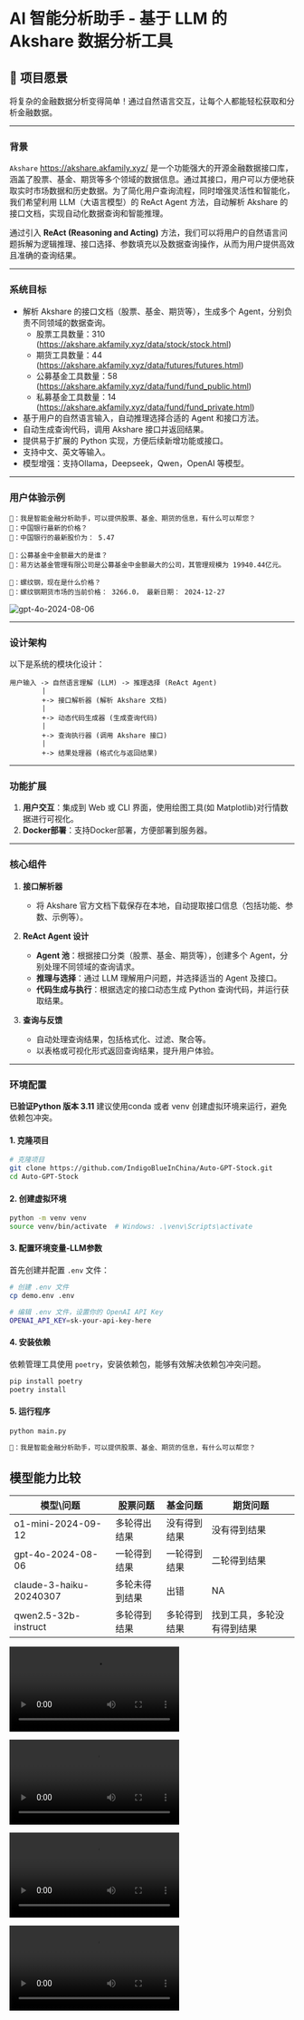 # AI 智能分析助手 - 基于 LLM 的 Akshare 数据分析工具

## 🎯 项目愿景

将复杂的金融数据分析变得简单！通过自然语言交互，让每个人都能轻松获取和分析金融数据。

---

### **背景**

`Akshare` https://akshare.akfamily.xyz/ 是一个功能强大的开源金融数据接口库，涵盖了股票、基金、期货等多个领域的数据信息。通过其接口，用户可以方便地获取实时市场数据和历史数据。为了简化用户查询流程，同时增强灵活性和智能化，我们希望利用 LLM（大语言模型）的 ReAct Agent 方法，自动解析 Akshare 的接口文档，实现自动化数据查询和智能推理。

通过引入 **ReAct (Reasoning and Acting)** 方法，我们可以将用户的自然语言问题拆解为逻辑推理、接口选择、参数填充以及数据查询操作，从而为用户提供高效且准确的查询结果。

---

### **系统目标**

- 解析 Akshare 的接口文档（股票、基金、期货等），生成多个 Agent，分别负责不同领域的数据查询。
  - 股票工具数量：310 (https://akshare.akfamily.xyz/data/stock/stock.html)
  - 期货工具数量：44 (https://akshare.akfamily.xyz/data/futures/futures.html) 
  - 公募基金工具数量：58 (https://akshare.akfamily.xyz/data/fund/fund_public.html)
  - 私募基金工具数量：14 (https://akshare.akfamily.xyz/data/fund/fund_private.html)
- 基于用户的自然语言输入，自动推理选择合适的 Agent 和接口方法。
- 自动生成查询代码，调用 Akshare 接口并返回结果。
- 提供易于扩展的 Python 实现，方便后续新增功能或接口。
- 支持中文、英文等输入。
- 模型增强：支持Ollama，Deepseek，Qwen，OpenAI 等模型。

---

### **用户体验示例**

```
🤖：我是智能金融分析助手，可以提供股票、基金、期货的信息，有什么可以帮您？
👨：中国银行最新的价格？
🤖：中国银行的最新股价为： 5.47

👨：公募基金中金额最大的是谁？
🤖：易方达基金管理有限公司是公募基金中金额最大的公司，其管理规模为 19940.44亿元。

👨：螺纹钢，现在是什么价格？
🤖：螺纹钢期货市场的当前价格： 3266.0， 最新日期： 2024-12-27
```

![gpt-4o-2024-08-06](/experience/assets/images/posts/ai/akshare/gpt-4o-2024-08-06.gif)

---

### **设计架构**

以下是系统的模块化设计：

```
用户输入 -> 自然语言理解 (LLM) -> 推理选择 (ReAct Agent)
		|
		+-> 接口解析器 (解析 Akshare 文档)
		|
		+-> 动态代码生成器 (生成查询代码)
		|
		+-> 查询执行器 (调用 Akshare 接口)
		|
		+-> 结果处理器 (格式化与返回结果)
```

---

### **功能扩展**

1. **用户交互**：集成到 Web 或 CLI 界面，使用绘图工具(如 Matplotlib)对行情数据进行可视化。
2. **Docker部署**：支持Docker部署，方便部署到服务器。

---

### **核心组件**

1. **接口解析器**
   
   - 将 Akshare 官方文档下载保存在本地，自动提取接口信息（包括功能、参数、示例等）。
2. **ReAct Agent 设计**
   
   - **Agent 池**：根据接口分类（股票、基金、期货等），创建多个 Agent，分别处理不同领域的查询请求。
   - **推理与选择**：通过 LLM 理解用户问题，并选择适当的 Agent 及接口。
   - **代码生成与执行**：根据选定的接口动态生成 Python 查询代码，并运行获取结果。
3. **查询与反馈**
   
   - 自动处理查询结果，包括格式化、过滤、聚合等。
   - 以表格或可视化形式返回查询结果，提升用户体验。

---

### **环境配置**

**已验证Python 版本 3.11**
建议使用conda 或者 venv 创建虚拟环境来运行，避免依赖包冲突。

#### 1. 克隆项目

```bash
# 克隆项目
git clone https://github.com/IndigoBlueInChina/Auto-GPT-Stock.git
cd Auto-GPT-Stock
```

#### 2. 创建虚拟环境

```bash
python -m venv venv
source venv/bin/activate  # Windows: .\venv\Scripts\activate
```

#### 3. 配置环境变量-LLM参数

首先创建并配置 `.env` 文件：

```bash
# 创建 .env 文件
cp demo.env .env

# 编辑 .env 文件，设置你的 OpenAI API Key
OPENAI_API_KEY=sk-your-api-key-here
```

#### 4. 安装依赖

依赖管理工具使用 `poetry`，安装依赖包，能够有效解决依赖包冲突问题。

```bash
pip install poetry
poetry install
```

#### 5. 运行程序

```bash
python main.py

🤖：我是智能金融分析助手，可以提供股票、基金、期货的信息，有什么可以帮您？
```

## 模型能力比较

| 模型\问题| 股票问题| 基金问题|期货问题|
| --- | --- | --- | --- |
| o1-mini-2024-09-12  | 多轮得出结果 | 没有得到结果 | 没有得到结果 |
| gpt-4o-2024-08-06 | 一轮得到结果 | 一轮得到结果 | 二轮得到结果 |
| claude-3-haiku-20240307 | 多轮未得到结果 | 出错  | NA |
| qwen2.5-32b-instruct | 多轮得到结果 | 多轮得到结果 | 找到工具，多轮没有得到结果 |


![o1-mini-2024-09-12](/experience/assets/images/posts/ai/akshare/o1-mini-2024-09-12.mp4)

![gpt-4o-2024-08-06](/experience/assets/images/posts/ai/akshare/gpt-4o-2024-08-06.mp4)

![claude-3-haiku-20240307](/experience/assets/images/posts/ai/akshare/claude-3-haiku-20240307.mp4)

![qwen2.5-32b-instruct](/experience/assets/images/posts/ai/akshare/qwen2.5-32b-instruct.mp4)